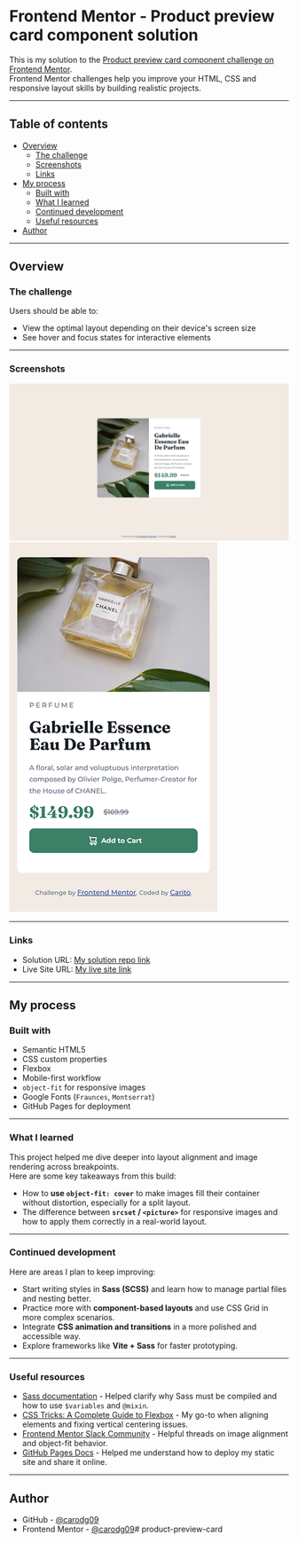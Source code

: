 # Frontend Mentor - Product preview card component solution

This is my solution to the [Product preview card component challenge on Frontend Mentor](https://www.frontendmentor.io/challenges/product-preview-card-component-GO7UmttRfa).  
Frontend Mentor challenges help you improve your HTML, CSS and responsive layout skills by building realistic projects.

---

## Table of contents

- [Overview](#overview)
  - [The challenge](#the-challenge)
  - [Screenshots](#screenshots)
  - [Links](#links)
- [My process](#my-process)
  - [Built with](#built-with)
  - [What I learned](#what-i-learned)
  - [Continued development](#continued-development)
  - [Useful resources](#useful-resources)
- [Author](#author)

---

## Overview

### The challenge

Users should be able to:

- View the optimal layout depending on their device's screen size
- See hover and focus states for interactive elements

---

### Screenshots

![Desktop Screenshot of my solution](./images/desktop-screenshot.png)  
![Mobile Screenshot of my solution](./images/mobile-screenshot.png)

---

### Links

- Solution URL: [My solution repo link](https://github.com/carodg09/product-preview-card)
- Live Site URL: [My live site link](https://carodg09.github.io/product-preview-card)

---

## My process

### Built with

- Semantic HTML5
- CSS custom properties
- Flexbox
- Mobile-first workflow
- `object-fit` for responsive images
- Google Fonts (`Fraunces`, `Montserrat`)
- GitHub Pages for deployment

---

### What I learned

This project helped me dive deeper into layout alignment and image rendering across breakpoints.  
Here are some key takeaways from this build:

- How to **use `object-fit: cover`** to make images fill their container without distortion, especially for a split layout.
- The difference between **`srcset` / `<picture>`** for responsive images and how to apply them correctly in a real-world layout.

---

### Continued development

Here are areas I plan to keep improving:

- Start writing styles in **Sass (SCSS)** and learn how to manage partial files and nesting better.
- Practice more with **component-based layouts** and use CSS Grid in more complex scenarios.
- Integrate **CSS animation and transitions** in a more polished and accessible way.
- Explore frameworks like **Vite + Sass** for faster prototyping.

---

### Useful resources

- [Sass documentation](https://sass-lang.com/guide) - Helped clarify why Sass must be compiled and how to use `$variables` and `@mixin`.
- [CSS Tricks: A Complete Guide to Flexbox](https://css-tricks.com/snippets/css/a-guide-to-flexbox/) - My go-to when aligning elements and fixing vertical centering issues.
- [Frontend Mentor Slack Community](https://www.frontendmentor.io/community) - Helpful threads on image alignment and object-fit behavior.
- [GitHub Pages Docs](https://docs.github.com/en/pages) - Helped me understand how to deploy my static site and share it online.

---

## Author

- GitHub - [@carodg09](https://github.com/carodg09)
- Frontend Mentor - [@carodg09](https://www.frontendmentor.io/profile/carodg09)#   p r o d u c t - p r e v i e w - c a r d 
 
 